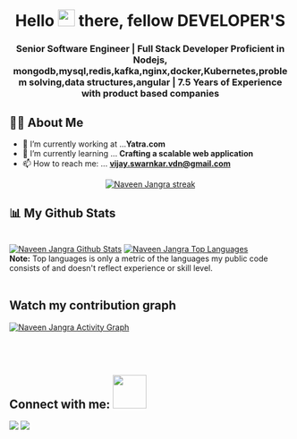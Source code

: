 

<h1 align="center">Hello <img src="https://raw.githubusercontent.com/MartinHeinz/MartinHeinz/master/wave.gif" width="30px"> there, fellow DEVELOPER'S</h1>
<h3 align="center">Senior Software Engineer | Full Stack Developer Proficient in Nodejs, mongodb,mysql,redis,kafka,nginx,docker,Kubernetes,problem solving,data structures,angular | 7.5 Years of Experience with product based companies</h3>


## 🙋‍♂️ About Me

- 🔭 I’m currently working at ...**Yatra.com**
- 🌱 I’m currently learning ... **Crafting a scalable web application**
- 📫 How to reach me: ... **vijay.swarnkar.vdn@gmail.com**




<p align="center">
    <a href="https://github.com/vijayswarnkar21/github-readme-streak-stats">
        <img title="🔥 Get streak stats for your profile at git.io/streak-stats" alt="Naveen Jangra streak" src="https://github-readme-streak-stats.herokuapp.com/?user=vijayswarnkar21&theme=black-ice&hide_border=true&stroke=0000&background=060A0CD0"/>
    </a>
</p>

## 📊 My Github Stats

  <br/>
    <a href="https://github.com/vijayswarnkar21/github-readme-stats"><img alt="Naveen Jangra Github Stats" src="https://github-readme-stats.vercel.app/api?username=vijayswarnkar21&show_icons=true&count_private=true&theme=react&hide_border=true&bg_color=0D1117" /></a>
  <a href="https://github.com/vijayswarnkar21/github-readme-stats"><img alt="Naveen Jangra Top Languages" src="https://github-readme-stats.vercel.app/api/top-langs/?username=vijayswarnkar21&langs_count=10&count_private=true&layout=compact&theme=react&hide_border=true&bg_color=0D1117" /></a>
  <br/>
  <b>Note:</b> Top languages is only a metric of the languages my public code consists of and doesn't reflect experience or skill level.


<br/>
<br/>

## Watch my contribution graph
<a href="https://github.com/vijayswarnkar21/github-readme-activity-graph"><img alt="Naveen Jangra Activity Graph" src="https://activity-graph.cyclic.app/graph?username=vijayswarnkar21&bg_color=0D1117&color=5BCDEC&line=5BCDEC&point=FFFFFF&hide_border=true" /></a>

<br/>
<br/>

## Connect with me: <img src='https://raw.githubusercontent.com/ShahriarShafin/ShahriarShafin/main/Assets/handshake.gif' width="60px">
<p align="left">

<a href = "https://www.linkedin.com/in/vijayswarnkar21/"><img src="https://img.icons8.com/fluent/48/000000/linkedin.png"/></a>
<a href = "mailto:vijay.swarnkar.vdn@gmail.com/"><img src="https://img.icons8.com/fluent/48/000000/gmail.png"/></a>

</p>
